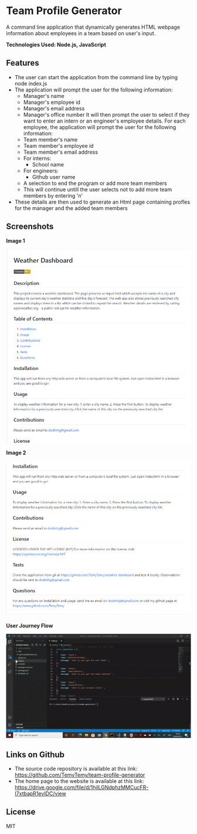 # Team Profile Generator

A command line application that dynamically generates HTML webpage information about employees in a team based on user's input.

**Technologies Used: Node.js, JavaScript**

## Features

- The user can start the application from the command line by typing node index.js
- The application will prompt the user for the following information:
  - Manager's name
  - Manager's employee id
  - Manager's email address
  - Manager's office number
  It will then prompt the user to select if they want to enter an intern or an engineer's employee details. For each employee, the application will prompt the user for the following information:
  - Team member's name
  - Team member's employee id
  - Team member's email address
  - For interns:
     - School name
  - For engineers:
     - Github user name
  - A selection to end the program or add more team members
  - This will continue untill the user selects not to add more team members by entering  'n'
- These details are then used to generate an Html page containing profles for the manager and the added team members

## Screenshots



**Image 1**  

![alt text](https://github.com/TemyTemy/readme-generator/blob/main/Assets/Screen%201.PNG)

  
  
  
  
  
  
**Image 2**

![alt text](https://github.com/TemyTemy/readme-generator/blob/main/Assets/Screen%202.PNG)  




**User Journey Flow**

![alt text](https://github.com/TemyTemy/readme-generator/blob/main/Assets/ReadME%20Generator%20GIF.gif) 

## Links on Github

- The source code repository is available at this link: https://github.com/TemyTemy/team-profile-generator
- The home page to the website is available at this link: https://drive.google.com/file/d/1hjlLGNdphzMMCucFR-I7xtbapR1evIDC/view


## License
MIT


